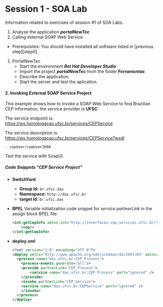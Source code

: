# Session 1 - SOA Lab

Information related to exercises of session #1 of SOA Labs.

1. Analyse the application _**portalNewTec**_
2. Calling external SOAP Web Service

- Prerequisites:
    You should have installed all software listed in [previous step][step0].

1. PortalNewTec
    - Start the environment _**Ret Hat Developer Studio**_
    - Import the project _**portalNewTec**_ from the folder _**Ferramentas**_
    - Describe the application.
    - Start the server and test the aplication.
    
#### 2. Invoking External SOAP Service Project
This example shows how to invoke a SOAP Web Service to find Brazilian CEP information, the service provider is **UFSC**.

The service endpoint is:
https://ws.homologacao.ufsc.br/services/CEPService

The service description is:
https://ws.homologacao.ufsc.br/services/CEPService?wsdl

    - cepUser/cepUser2008
    
Test the service with SoapUI.

##### Code Snippets "CEP Service Project"
- **SwitchYard**
    - **Group Id:** `br.ufsc.das`
    - **Namespace:** `http://das.ufsc.br`
    - **target Id:** `br.ufsc.das`
    
- **BPEL**
    Variable initialization code snippet for _service partnerLink_ in the assign block BPEL file:
    ```xml
    <int:getCepInfo xmlns:int="http://interfaces.cep.services.ufsc.br/">
    	<cep/>
    </int:getCepInfo>
    ```
- **deploy.xml**
    ```xml
    <?xml version="1.0" encoding="UTF-8"?>
    <deploy xmlns="http://www.apache.org/ode/schemas/dd/2007/03" xmlns:das.ufsc.br="http://das.ufsc.br">
      <process name="das.ufsc.br:CEP_Process">
        <process-events generate="all"/>
        <provide partnerLink="CEP_Process">
    		<service name="das.ufsc.br:CEP_Process" port="ignored" />    
        </provide>
        <invoke partnerLink="CEP_Service">
        <service name="das.ufsc.br:CEPService" port="ignored" />
        </invoke>
      </process>
    </deploy>
    ```

